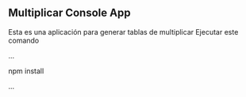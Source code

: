 
## Multiplicar Console App

Esta es una aplicación para generar tablas de multiplicar
Ejecutar este comando

...

npm install

...